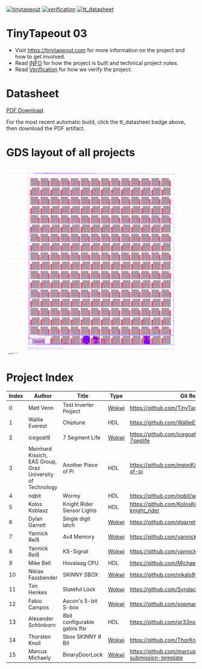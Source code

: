 [![tinytapeout](https://github.com/tinytapeout/tinytapeout-03/actions/workflows/gds.yaml/badge.svg)](https://github.com/tinytapeout/tinytapeout-03/actions/workflows/gds.yaml)
[![verification](https://github.com/tinytapeout/tinytapeout-03/actions/workflows/verification.yaml/badge.svg)](https://github.com/tinytapeout/tinytapeout-03/actions/workflows/verification.yaml)
[![tt_datasheet](https://github.com/tinytapeout/tinytapeout-03/actions/workflows/tt_datasheet.yaml/badge.svg)](https://github.com/tinytapeout/tinytapeout-03/actions/workflows/tt_datasheet.yaml)

# TinyTapeout 03

* Visit https://tinytapeout.com for more information on the project and how to get involved.
* Read [INFO](INFO.md) for how the project is built and technical project notes.
* Read [Verification](VERIFICATION.md) for how we verify the project.

# Datasheet

[PDF Download](datasheet.pdf).

For the most recent automatic build, click the tt_datasheet badge above, then download the PDF artifact.

# GDS layout of all projects

![tiny tapeout](pics/tinytapeout.png)

# Project Index

| Index | Author | Title | Type | Git Repo |
| ----- | ------ | ------| -----| ---------|
| 0 | Matt Venn | Test Inverter Project | [Wokwi](https://wokwi.com/projects/357464855584307201) | https://github.com/TinyTapeout/tt03-test-invert |
| 1 | Wallie Everest | Chiptune | HDL | https://github.com/WallieEverest/tt03 |
| 2 | icegoat9 | 7 Segment Life | [Wokwi](https://wokwi.com/projects/357752736742764545) | https://github.com/icegoat9/tinytapeout03-7seglife |
| 3 | Meinhard Kissich, EAS Group, Graz University of Technology | Another Piece of Pi | HDL | https://github.com/meiniKi/tt03-another-piece-of-pi |
| 4 | nqbit | Wormy | HDL | https://github.com/nqbit/wormy |
| 5 | Kolos Koblasz | Knight Rider Sensor Lights | HDL | https://github.com/KolosKoblasz/tt03-knight_rider |
| 6 | Dylan Garrett | Single digit latch | [Wokwi](https://wokwi.com/projects/358970514554149889) | https://github.com/dgarrett/tt03-num-latch |
| 7 | Yannick Reiß | 4x4 Memory | [Wokwi](https://wokwi.com/projects/357897381919942657) | https://github.com/yannickreiss/TT3_Memory |
| 8 | Yannick Reiß | KS-Signal | [Wokwi](https://wokwi.com/projects/357106633951414273) | https://github.com/yannickreiss/TT3_KS-Signal |
| 9 | Mike Bell | Hovalaag CPU | HDL | https://github.com/MichaelBell/tt03-hovalaag |
| 10 | Niklas Fassbender | SKINNY SBOX | [Wokwi](https://wokwi.com/projects/359353377078748161) | https://github.com/nikals99/tt03-skinny-sbox |
| 11 | Tim Henkes | Stateful Lock | [Wokwi](https://wokwi.com/projects/359357227471086593) | https://github.com/Syndace/tt03-stateful-lock |
| 12 | Fabio Campos | Ascon's 5-bit S-box | [Wokwi](https://wokwi.com/projects/359360834113498113) | https://github.com/sopmacF/tt03-ascon-sbox |
| 13 | Alexander Schönborn | 8bit configurable galois lfsr | HDL | https://github.com/gr33nstyle/tt03-verilog-lfsr |
| 14 | Thorsten Knoll | Sbox SKINNY 8 Bit | [Wokwi](https://wokwi.com/projects/359372419264319489) | https://github.com/ThorKn/tt03_sbox_8bit_skinny |
| 15 | Marcus Michaely | BinaryDoorLock | [Wokwi](https://wokwi.com/projects/357178660283991041) | https://github.com/marcusmichaely/tt03-submission-template |
